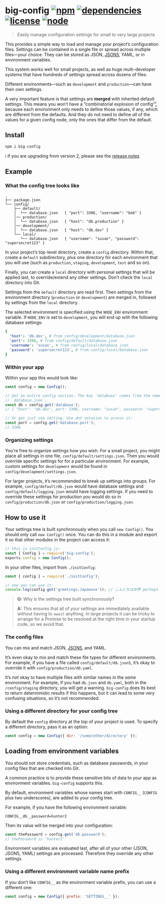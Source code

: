 # big-config [![npm](https://img.shields.io/npm/v/big-config.svg)](https://www.npmjs.com/package/big-config) [![dependencies](https://img.shields.io/david/natesilva/big-config.svg)](https://www.npmjs.com/package/big-config) [![license](https://img.shields.io/github/license/natesilva/big-config.svg)](https://github.com/natesilva/big-config/blob/master/LICENSE) [![node](https://img.shields.io/node/v/big-config.svg)](https://www.npmjs.com/package/big-config)

> Easily manage configuration settings for small to very large projects

This provides a simple way to load and manage your project’s configuration files. Settings can be contained in a single file or spread across multiple files—your choice. They can be stored as JSON, [JSON5](https://github.com/json5/json5), YAML, or in environment variables.

This system works well for small projects, as well as huge multi-developer systems that have hundreds of settings spread across dozens of files.

Different environments—such as `development` and `production`—can have their own settings.

A very important feature is that settings are **merged** with inherited default settings. This means you won’t have a “combinatorial explosion of config”[¹](https://12factor.net/config), because each environment only needs to define those values, if any, which are different from the defaults. And they do not need to define *all* of the values for a given config node, only the ones that differ from the default.

## Install

```
npm i big-config
```

ℹ️ if you are upgrading from version 2, please see the [release notes](https://github.com/natesilva/big-config/releases/tag/v3.0.0)

## Example

### What the config tree looks like

```
.
├── package.json
└── config/
    ├── default/
    │  └── database.json   { "port": 3306, "username": "bob" }
    │── production/
    │  └── database.json   { "host": "db.production" }
    │── development/
    │  └── database.json   { "host": "db.dev" }
    └── local/
       └── database.json   { "username": "susan", "password": "supersecret123" }
```

In your project’s top-level directory, create a `config` directory. Within that, create a `default` subdirectory, plus one directory for each environment that you will use (such as `production`, `staging`, `development`, `test` and so on).

Finally, you can create a `local` directory with personal settings that will be applied last, to override/extend any other settings. Don’t check the `local` directory into Git.

Settings from the `default` directory are read first. Then settings from the environment directory (`production` or `development`) are merged in, followed by settings from the `local` directory.

The selected environment is specified using the `NODE_ENV` environment variable. If `NODE_ENV` is set to `development`, you will end up with the following database settings:

```yaml
{
  'host': 'db.dev', # from config/development/database.json
  'port': 3306, # from config/default/database.json
  'username': 'susan', # from config/local/database.json
  'password': 'supersecret123', # from config/local/database.json
}
```

### Within your app

Within your app this would look like:

```javascript
const config = new Config();

// Get an entire config section. The key 'database' comes from the name of the file,
// `database.json`.
const db = config.get('database');
// { "host": "db.dev", port: 3306, username: "susan", password: "supersecret123" }

// Or get just one setting. Use dot notation to access it:
const port = config.get('database.port');
// 3306
```

### Organizing settings

You’re free to organize settings how you wish. For a small project, you might place all settings in one file, `config/default/settings.json`. Then you would override specific settings for for a particular environment. For example, custom settings for `development` would be found in `config/development/settings.json`.

For larger projects, it’s recommended to break up settings into groups. For example, `config/default/db.json` would have database settings and `config/default/logging.json` would have logging settings. If you need to override these settings for production you would do so in `config/production/db.json` or `config/production/logging.json`.

## How to use it

Your settings tree is built synchronously when you call `new Config()`. You should only call `new Config()` once. You can do this in a module and export it so that other modules in the project can access it:

```typescript
// this is initConfig.js:
const { Config } = require('big-config');
exports.config = new Config();
```

In your other files, import from `./initConfig`:

```javascript
const { config } = require('./initConfig');

// now you can use it:
console.log(config.get('greetings.Japanese')); // こんにちは世界 perhaps
```

> **Q:** Why is the settings tree built synchronously?
>
> **A:** This ensures that all of your settings are immediately available without having to `await` anything. In large projects it can be tricky to arrange for a Promise to be resolved at the right time in your startup code, so we avoid that.

### The config files

You can mix and match JSON, [JSON5](https://github.com/json5/json5), and YAML.

It’s even okay to mix and match these file types for different environments. For example, if you have a file called `config/default/db.json5`, it’s okay to override it with `config/production/db.yaml`.

It’s _not_ okay to have multiple files with similar names in the _same_ environment. For example, if you had `db.json` and `db.yaml`, both in the `/config/staging` directory, you will get a warning. `big-config` does its best to return deterministic results if this happens, but it can lead to some very confusing situations, so it’s not recommended.

### Using a different directory for your config tree

By default the `config` directory at the top of your project is used. To specify a different directory, pass it as an option:

```javascript
const config = new Config({ dir: '/some/other/directory' });
```

## Loading from environment variables

You should not store credentials, such as database passwords, in your config files that are checked into Git.

A common practice is to provide these sensitive bits of data to your app as environment variables. `big-config` supports this.

By default, environment variables whose names start with `CONFIG__` (`CONFIG` plus two underscores), are added to your config tree.

For example, if you have the following environment variable:

```shell
CONFIG__db__password=hunter2
```

Then its value will be merged into your configuration:

```javascript
const thePassword = config.get('db.password');
// thePassword is 'hunter2'
```

Environment variables are evaluated last, after all of your other (JSON, JSON5, YAML) settings are processed. Therefore they override any other settings.

### Using a different environment variable name prefix

If you don’t like `CONFIG__` as the environment variable prefix, you can use a different one:

```javascript
const config = new Config({ prefix: 'SETTINGS__' });
```
